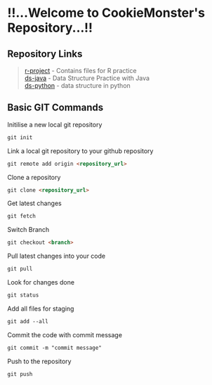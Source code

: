   
# !!...Welcome to CookieMonster's Repository...!!

## Repository Links

>[r-project](https://sslerror.github.io/r-project/) - Contains files for R practice  
>[ds-java](https://sslerror.github.io/ds-java/) - Data Structure Practice with Java  
>[ds-python](https://sslerror.github.io/ds-python/) - data structure in python

## Basic GIT Commands

Initilise a new local git repository
```markdown
git init
```
Link a local git repository to your github repository
```markdown
git remote add origin <repository_url>
```

Clone a repository
```markdown
git clone <repository_url>
```

Get latest changes
```markdown
git fetch
```

Switch Branch
```markdown
git checkout <branch>
```

Pull latest changes into your code
```markdown
git pull
```

Look for changes done
```markdown
git status
```

Add all files for staging
```markdown
git add --all
```

Commit the code with commit message
```markdown
git commit -m "commit message"
```

Push to the repository
```markdown
git push
```
